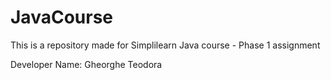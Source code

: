 # JavaCourse
This is a repository made for Simplilearn Java course - Phase 1 assignment

Developer Name: Gheorghe Teodora
